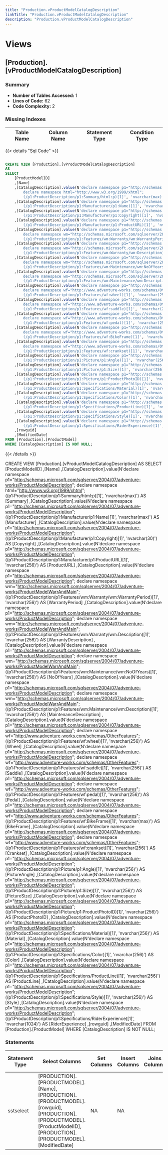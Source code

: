 ```yaml
---
title: "Production.vProductModelCatalogDescription"
linkTitle: "Production.vProductModelCatalogDescription"
description: "Production.vProductModelCatalogDescription"
---
```


# Views

## [Production].[vProductModelCatalogDescription]
### Summary


- **Number of Tables Accessed:** 1
- **Lines of Code:** 62
- **Code Complexity:** 2
### Missing Indexes

| Table Name | Column Name | Statement Type | Condition Type |
|---|---|---|---|



{{< details "Sql Code" >}}
```sql

CREATE VIEW [Production].[vProductModelCatalogDescription] 
AS 
SELECT 
    [ProductModelID] 
    ,[Name] 
    ,[CatalogDescription].value(N'declare namespace p1="http://schemas.microsoft.com/sqlserver/2004/07/adventure-works/ProductModelDescription"; 
        declare namespace html="http://www.w3.org/1999/xhtml"; 
        (/p1:ProductDescription/p1:Summary/html:p)[1]', 'nvarchar(max)') AS [Summary] 
    ,[CatalogDescription].value(N'declare namespace p1="http://schemas.microsoft.com/sqlserver/2004/07/adventure-works/ProductModelDescription"; 
        (/p1:ProductDescription/p1:Manufacturer/p1:Name)[1]', 'nvarchar(max)') AS [Manufacturer] 
    ,[CatalogDescription].value(N'declare namespace p1="http://schemas.microsoft.com/sqlserver/2004/07/adventure-works/ProductModelDescription"; 
        (/p1:ProductDescription/p1:Manufacturer/p1:Copyright)[1]', 'nvarchar(30)') AS [Copyright] 
    ,[CatalogDescription].value(N'declare namespace p1="http://schemas.microsoft.com/sqlserver/2004/07/adventure-works/ProductModelDescription"; 
        (/p1:ProductDescription/p1:Manufacturer/p1:ProductURL)[1]', 'nvarchar(256)') AS [ProductURL] 
    ,[CatalogDescription].value(N'declare namespace p1="http://schemas.microsoft.com/sqlserver/2004/07/adventure-works/ProductModelDescription"; 
        declare namespace wm="http://schemas.microsoft.com/sqlserver/2004/07/adventure-works/ProductModelWarrAndMain"; 
        (/p1:ProductDescription/p1:Features/wm:Warranty/wm:WarrantyPeriod)[1]', 'nvarchar(256)') AS [WarrantyPeriod] 
    ,[CatalogDescription].value(N'declare namespace p1="http://schemas.microsoft.com/sqlserver/2004/07/adventure-works/ProductModelDescription"; 
        declare namespace wm="http://schemas.microsoft.com/sqlserver/2004/07/adventure-works/ProductModelWarrAndMain"; 
        (/p1:ProductDescription/p1:Features/wm:Warranty/wm:Description)[1]', 'nvarchar(256)') AS [WarrantyDescription] 
    ,[CatalogDescription].value(N'declare namespace p1="http://schemas.microsoft.com/sqlserver/2004/07/adventure-works/ProductModelDescription"; 
        declare namespace wm="http://schemas.microsoft.com/sqlserver/2004/07/adventure-works/ProductModelWarrAndMain"; 
        (/p1:ProductDescription/p1:Features/wm:Maintenance/wm:NoOfYears)[1]', 'nvarchar(256)') AS [NoOfYears] 
    ,[CatalogDescription].value(N'declare namespace p1="http://schemas.microsoft.com/sqlserver/2004/07/adventure-works/ProductModelDescription"; 
        declare namespace wm="http://schemas.microsoft.com/sqlserver/2004/07/adventure-works/ProductModelWarrAndMain"; 
        (/p1:ProductDescription/p1:Features/wm:Maintenance/wm:Description)[1]', 'nvarchar(256)') AS [MaintenanceDescription] 
    ,[CatalogDescription].value(N'declare namespace p1="http://schemas.microsoft.com/sqlserver/2004/07/adventure-works/ProductModelDescription"; 
        declare namespace wf="http://www.adventure-works.com/schemas/OtherFeatures"; 
        (/p1:ProductDescription/p1:Features/wf:wheel)[1]', 'nvarchar(256)') AS [Wheel] 
    ,[CatalogDescription].value(N'declare namespace p1="http://schemas.microsoft.com/sqlserver/2004/07/adventure-works/ProductModelDescription"; 
        declare namespace wf="http://www.adventure-works.com/schemas/OtherFeatures"; 
        (/p1:ProductDescription/p1:Features/wf:saddle)[1]', 'nvarchar(256)') AS [Saddle] 
    ,[CatalogDescription].value(N'declare namespace p1="http://schemas.microsoft.com/sqlserver/2004/07/adventure-works/ProductModelDescription"; 
        declare namespace wf="http://www.adventure-works.com/schemas/OtherFeatures"; 
        (/p1:ProductDescription/p1:Features/wf:pedal)[1]', 'nvarchar(256)') AS [Pedal] 
    ,[CatalogDescription].value(N'declare namespace p1="http://schemas.microsoft.com/sqlserver/2004/07/adventure-works/ProductModelDescription"; 
        declare namespace wf="http://www.adventure-works.com/schemas/OtherFeatures"; 
        (/p1:ProductDescription/p1:Features/wf:BikeFrame)[1]', 'nvarchar(max)') AS [BikeFrame] 
    ,[CatalogDescription].value(N'declare namespace p1="http://schemas.microsoft.com/sqlserver/2004/07/adventure-works/ProductModelDescription"; 
        declare namespace wf="http://www.adventure-works.com/schemas/OtherFeatures"; 
        (/p1:ProductDescription/p1:Features/wf:crankset)[1]', 'nvarchar(256)') AS [Crankset] 
    ,[CatalogDescription].value(N'declare namespace p1="http://schemas.microsoft.com/sqlserver/2004/07/adventure-works/ProductModelDescription"; 
        (/p1:ProductDescription/p1:Picture/p1:Angle)[1]', 'nvarchar(256)') AS [PictureAngle] 
    ,[CatalogDescription].value(N'declare namespace p1="http://schemas.microsoft.com/sqlserver/2004/07/adventure-works/ProductModelDescription"; 
        (/p1:ProductDescription/p1:Picture/p1:Size)[1]', 'nvarchar(256)') AS [PictureSize] 
    ,[CatalogDescription].value(N'declare namespace p1="http://schemas.microsoft.com/sqlserver/2004/07/adventure-works/ProductModelDescription"; 
        (/p1:ProductDescription/p1:Picture/p1:ProductPhotoID)[1]', 'nvarchar(256)') AS [ProductPhotoID] 
    ,[CatalogDescription].value(N'declare namespace p1="http://schemas.microsoft.com/sqlserver/2004/07/adventure-works/ProductModelDescription"; 
        (/p1:ProductDescription/p1:Specifications/Material)[1]', 'nvarchar(256)') AS [Material] 
    ,[CatalogDescription].value(N'declare namespace p1="http://schemas.microsoft.com/sqlserver/2004/07/adventure-works/ProductModelDescription"; 
        (/p1:ProductDescription/p1:Specifications/Color)[1]', 'nvarchar(256)') AS [Color] 
    ,[CatalogDescription].value(N'declare namespace p1="http://schemas.microsoft.com/sqlserver/2004/07/adventure-works/ProductModelDescription"; 
        (/p1:ProductDescription/p1:Specifications/ProductLine)[1]', 'nvarchar(256)') AS [ProductLine] 
    ,[CatalogDescription].value(N'declare namespace p1="http://schemas.microsoft.com/sqlserver/2004/07/adventure-works/ProductModelDescription"; 
        (/p1:ProductDescription/p1:Specifications/Style)[1]', 'nvarchar(256)') AS [Style] 
    ,[CatalogDescription].value(N'declare namespace p1="http://schemas.microsoft.com/sqlserver/2004/07/adventure-works/ProductModelDescription"; 
        (/p1:ProductDescription/p1:Specifications/RiderExperience)[1]', 'nvarchar(1024)') AS [RiderExperience] 
    ,[rowguid] 
    ,[ModifiedDate]
FROM [Production].[ProductModel] 
WHERE [CatalogDescription] IS NOT NULL;

```
{{< /details >}}

CREATE VIEW [Production].[vProductModelCatalogDescription] 
AS 
SELECT 
    [ProductModelID] 
    ,[Name] 
    ,[CatalogDescription].value(N'declare namespace p1="http://schemas.microsoft.com/sqlserver/2004/07/adventure-works/ProductModelDescription"; 
        declare namespace html="http://www.w3.org/1999/xhtml"; 
        (/p1:ProductDescription/p1:Summary/html:p)[1]', 'nvarchar(max)') AS [Summary] 
    ,[CatalogDescription].value(N'declare namespace p1="http://schemas.microsoft.com/sqlserver/2004/07/adventure-works/ProductModelDescription"; 
        (/p1:ProductDescription/p1:Manufacturer/p1:Name)[1]', 'nvarchar(max)') AS [Manufacturer] 
    ,[CatalogDescription].value(N'declare namespace p1="http://schemas.microsoft.com/sqlserver/2004/07/adventure-works/ProductModelDescription"; 
        (/p1:ProductDescription/p1:Manufacturer/p1:Copyright)[1]', 'nvarchar(30)') AS [Copyright] 
    ,[CatalogDescription].value(N'declare namespace p1="http://schemas.microsoft.com/sqlserver/2004/07/adventure-works/ProductModelDescription"; 
        (/p1:ProductDescription/p1:Manufacturer/p1:ProductURL)[1]', 'nvarchar(256)') AS [ProductURL] 
    ,[CatalogDescription].value(N'declare namespace p1="http://schemas.microsoft.com/sqlserver/2004/07/adventure-works/ProductModelDescription"; 
        declare namespace wm="http://schemas.microsoft.com/sqlserver/2004/07/adventure-works/ProductModelWarrAndMain"; 
        (/p1:ProductDescription/p1:Features/wm:Warranty/wm:WarrantyPeriod)[1]', 'nvarchar(256)') AS [WarrantyPeriod] 
    ,[CatalogDescription].value(N'declare namespace p1="http://schemas.microsoft.com/sqlserver/2004/07/adventure-works/ProductModelDescription"; 
        declare namespace wm="http://schemas.microsoft.com/sqlserver/2004/07/adventure-works/ProductModelWarrAndMain"; 
        (/p1:ProductDescription/p1:Features/wm:Warranty/wm:Description)[1]', 'nvarchar(256)') AS [WarrantyDescription] 
    ,[CatalogDescription].value(N'declare namespace p1="http://schemas.microsoft.com/sqlserver/2004/07/adventure-works/ProductModelDescription"; 
        declare namespace wm="http://schemas.microsoft.com/sqlserver/2004/07/adventure-works/ProductModelWarrAndMain"; 
        (/p1:ProductDescription/p1:Features/wm:Maintenance/wm:NoOfYears)[1]', 'nvarchar(256)') AS [NoOfYears] 
    ,[CatalogDescription].value(N'declare namespace p1="http://schemas.microsoft.com/sqlserver/2004/07/adventure-works/ProductModelDescription"; 
        declare namespace wm="http://schemas.microsoft.com/sqlserver/2004/07/adventure-works/ProductModelWarrAndMain"; 
        (/p1:ProductDescription/p1:Features/wm:Maintenance/wm:Description)[1]', 'nvarchar(256)') AS [MaintenanceDescription] 
    ,[CatalogDescription].value(N'declare namespace p1="http://schemas.microsoft.com/sqlserver/2004/07/adventure-works/ProductModelDescription"; 
        declare namespace wf="http://www.adventure-works.com/schemas/OtherFeatures"; 
        (/p1:ProductDescription/p1:Features/wf:wheel)[1]', 'nvarchar(256)') AS [Wheel] 
    ,[CatalogDescription].value(N'declare namespace p1="http://schemas.microsoft.com/sqlserver/2004/07/adventure-works/ProductModelDescription"; 
        declare namespace wf="http://www.adventure-works.com/schemas/OtherFeatures"; 
        (/p1:ProductDescription/p1:Features/wf:saddle)[1]', 'nvarchar(256)') AS [Saddle] 
    ,[CatalogDescription].value(N'declare namespace p1="http://schemas.microsoft.com/sqlserver/2004/07/adventure-works/ProductModelDescription"; 
        declare namespace wf="http://www.adventure-works.com/schemas/OtherFeatures"; 
        (/p1:ProductDescription/p1:Features/wf:pedal)[1]', 'nvarchar(256)') AS [Pedal] 
    ,[CatalogDescription].value(N'declare namespace p1="http://schemas.microsoft.com/sqlserver/2004/07/adventure-works/ProductModelDescription"; 
        declare namespace wf="http://www.adventure-works.com/schemas/OtherFeatures"; 
        (/p1:ProductDescription/p1:Features/wf:BikeFrame)[1]', 'nvarchar(max)') AS [BikeFrame] 
    ,[CatalogDescription].value(N'declare namespace p1="http://schemas.microsoft.com/sqlserver/2004/07/adventure-works/ProductModelDescription"; 
        declare namespace wf="http://www.adventure-works.com/schemas/OtherFeatures"; 
        (/p1:ProductDescription/p1:Features/wf:crankset)[1]', 'nvarchar(256)') AS [Crankset] 
    ,[CatalogDescription].value(N'declare namespace p1="http://schemas.microsoft.com/sqlserver/2004/07/adventure-works/ProductModelDescription"; 
        (/p1:ProductDescription/p1:Picture/p1:Angle)[1]', 'nvarchar(256)') AS [PictureAngle] 
    ,[CatalogDescription].value(N'declare namespace p1="http://schemas.microsoft.com/sqlserver/2004/07/adventure-works/ProductModelDescription"; 
        (/p1:ProductDescription/p1:Picture/p1:Size)[1]', 'nvarchar(256)') AS [PictureSize] 
    ,[CatalogDescription].value(N'declare namespace p1="http://schemas.microsoft.com/sqlserver/2004/07/adventure-works/ProductModelDescription"; 
        (/p1:ProductDescription/p1:Picture/p1:ProductPhotoID)[1]', 'nvarchar(256)') AS [ProductPhotoID] 
    ,[CatalogDescription].value(N'declare namespace p1="http://schemas.microsoft.com/sqlserver/2004/07/adventure-works/ProductModelDescription"; 
        (/p1:ProductDescription/p1:Specifications/Material)[1]', 'nvarchar(256)') AS [Material] 
    ,[CatalogDescription].value(N'declare namespace p1="http://schemas.microsoft.com/sqlserver/2004/07/adventure-works/ProductModelDescription"; 
        (/p1:ProductDescription/p1:Specifications/Color)[1]', 'nvarchar(256)') AS [Color] 
    ,[CatalogDescription].value(N'declare namespace p1="http://schemas.microsoft.com/sqlserver/2004/07/adventure-works/ProductModelDescription"; 
        (/p1:ProductDescription/p1:Specifications/ProductLine)[1]', 'nvarchar(256)') AS [ProductLine] 
    ,[CatalogDescription].value(N'declare namespace p1="http://schemas.microsoft.com/sqlserver/2004/07/adventure-works/ProductModelDescription"; 
        (/p1:ProductDescription/p1:Specifications/Style)[1]', 'nvarchar(256)') AS [Style] 
    ,[CatalogDescription].value(N'declare namespace p1="http://schemas.microsoft.com/sqlserver/2004/07/adventure-works/ProductModelDescription"; 
        (/p1:ProductDescription/p1:Specifications/RiderExperience)[1]', 'nvarchar(1024)') AS [RiderExperience] 
    ,[rowguid] 
    ,[ModifiedDate]
FROM [Production].[ProductModel] 
WHERE [CatalogDescription] IS NOT NULL;

### Statements

| Statement Type | Select Columns | Set Columns | Insert Columns | Joins Columns | Where Columns | Order By Columns | Group By Columns | Having Columns | Table Name |
|---|---|---|---|---|---|---|---|---|---|
| sstselect | [PRODUCTION].[PRODUCTMODEL].[Name], [PRODUCTION].[PRODUCTMODEL].[rowguid], [PRODUCTION].[PRODUCTMODEL].[ProductModelID], [PRODUCTION].[PRODUCTMODEL].[ModifiedDate] | NA | NA |  | [PRODUCTION].[PRODUCTMODEL].[CatalogDescription] |  |  |  | [Production].[ProductModel] |

